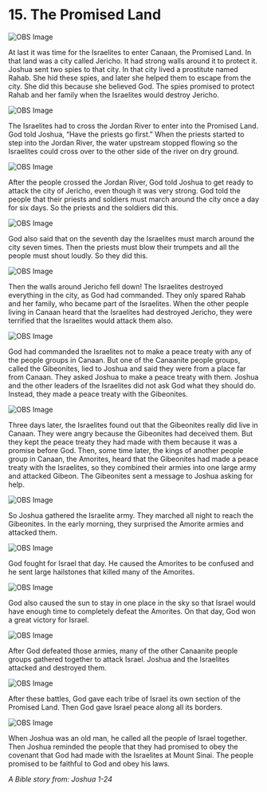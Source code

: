 # 15. The Promised Land

![OBS Image](https://cdn.door43.org/obs/jpg/360px/obs-en-15-01.jpg)

At last it was time for the Israelites to enter Canaan, the Promised Land. In that land was a city called Jericho. It had strong walls around it to protect it. Joshua sent two spies to that city. In that city lived a prostitute named Rahab. She hid these spies, and later she helped them to escape from the city. She did this because she believed God. The spies promised to protect Rahab and her family when the Israelites would destroy Jericho.

![OBS Image](https://cdn.door43.org/obs/jpg/360px/obs-en-15-02.jpg)

The Israelites had to cross the Jordan River to enter into the Promised Land. God told Joshua, “Have the priests go first.” When the priests started to step into the Jordan River, the water upstream stopped flowing so the Israelites could cross over to the other side of the river on dry ground.

![OBS Image](https://cdn.door43.org/obs/jpg/360px/obs-en-15-03.jpg)

After the people crossed the Jordan River, God told Joshua to get ready to attack the city of Jericho, even though it was very strong. God told the people that their priests and soldiers must march around the city once a day for six days. So the priests and the soldiers did this.

![OBS Image](https://cdn.door43.org/obs/jpg/360px/obs-en-15-04.jpg)

God also said that on the seventh day the Israelites must march around the city seven times. Then the priests must blow their trumpets and all the people must shout loudly. So they did this.

![OBS Image](https://cdn.door43.org/obs/jpg/360px/obs-en-15-05.jpg)

Then the walls around Jericho fell down! The Israelites destroyed everything in the city, as God had commanded. They only spared Rahab and her family, who became part of the Israelites. When the other people living in Canaan heard that the Israelites had destroyed Jericho, they were terrified that the Israelites would attack them also.

![OBS Image](https://cdn.door43.org/obs/jpg/360px/obs-en-15-06.jpg)

God had commanded the Israelites not to make a peace treaty with any of the people groups in Canaan. But one of the Canaanite people groups, called the Gibeonites, lied to Joshua and said they were from a place far from Canaan. They asked Joshua to make a peace treaty with them. Joshua and the other leaders of the Israelites did not ask God what they should do. Instead, they made a peace treaty with the Gibeonites.

![OBS Image](https://cdn.door43.org/obs/jpg/360px/obs-en-15-07.jpg)

Three days later, the Israelites found out that the Gibeonites really did live in Canaan. They were angry because the Gibeonites had deceived them. But they kept the peace treaty they had made with them because it was a promise before God. Then, some time later, the kings of another people group in Canaan, the Amorites, heard that the Gibeonites had made a peace treaty with the Israelites, so they combined their armies into one large army and attacked Gibeon. The Gibeonites sent a message to Joshua asking for help.

![OBS Image](https://cdn.door43.org/obs/jpg/360px/obs-en-15-08.jpg)

So Joshua gathered the Israelite army. They marched all night to reach the Gibeonites. In the early morning, they surprised the Amorite armies and attacked them.

![OBS Image](https://cdn.door43.org/obs/jpg/360px/obs-en-15-09.jpg)

God fought for Israel that day. He caused the Amorites to be confused and he sent large hailstones that killed many of the Amorites.

![OBS Image](https://cdn.door43.org/obs/jpg/360px/obs-en-15-10.jpg)

God also caused the sun to stay in one place in the sky so that Israel would have enough time to completely defeat the Amorites. On that day, God won a great victory for Israel.

![OBS Image](https://cdn.door43.org/obs/jpg/360px/obs-en-15-11.jpg)

After God defeated those armies, many of the other Canaanite people groups gathered together to attack Israel. Joshua and the Israelites attacked and destroyed them.

![OBS Image](https://cdn.door43.org/obs/jpg/360px/obs-en-15-12.jpg)

After these battles, God gave each tribe of Israel its own section of the Promised Land. Then God gave Israel peace along all its borders. 

![OBS Image](https://cdn.door43.org/obs/jpg/360px/obs-en-15-13.jpg)

When Joshua was an old man, he called all the people of Israel together. Then Joshua reminded the people that they had promised to obey the covenant that God had made with the Israelites at Mount Sinai. The people promised to be faithful to God and obey his laws.

_A Bible story from: Joshua 1-24_
